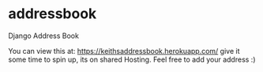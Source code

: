 # addressbook
Django Address Book

You can view this at: https://keithsaddressbook.herokuapp.com/ give it some time to spin up, its on shared Hosting. Feel free to add your address :) 
